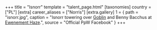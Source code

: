 +++
title = "Isnorr"
template = "talent_page.html"
[taxonomies]
country = ["PL"]
[extra]
career_aliases = ["Norris"]
[extra.gallery]
1 = { path = "isnorr.jpg", caption = "Isnorr towering over [Goblin](@/w/goblin.md) and Benny Bacchus at [Ewenement Haze](@/e/ppw/2024-04-20-ppw-ewenement-haze.md).", source = "Official PpW Facebook" }
+++
